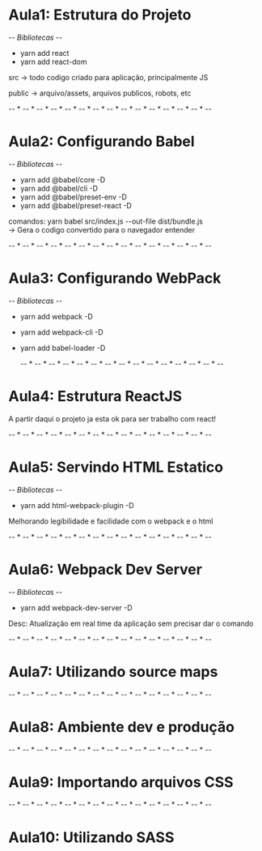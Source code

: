 # Aula1: Estrutura do Projeto

-*- Bibliotecas -*-

- yarn add react
- yarn add react-dom


src -> todo codigo criado para aplicação, principalmente JS

public -> arquivo/assets, arquivos publicos, robots, etc

-- * -- * -- * -- * -- * -- * -- * -- * -- * -- * -- * -- * -- * -- * --
# Aula2: Configurando Babel

-*- Bibliotecas -*-

- yarn add @babel/core -D
- yarn add @babel/cli -D
- yarn add @babel/preset-env -D
- yarn add @babel/preset-react -D

comandos:
  yarn babel src/index.js --out-file dist/bundle.js  
  -> Gera o codigo convertido para o navegador entender

  -- * -- * -- * -- * -- * -- * -- * -- * -- * -- * -- * -- * -- * -- * --
# Aula3: Configurando WebPack

-*- Bibliotecas -*-

- yarn add webpack -D
- yarn add webpack-cli -D
- yarn add babel-loader -D

  -- * -- * -- * -- * -- * -- * -- * -- * -- * -- * -- * -- * -- * -- * --
# Aula4: Estrutura ReactJS

A partir daqui o projeto ja esta ok para ser trabalho com react!

  -- * -- * -- * -- * -- * -- * -- * -- * -- * -- * -- * -- * -- * -- * --
# Aula5: Servindo HTML Estatico

-*- Bibliotecas -*-
- yarn add html-webpack-plugin -D

Melhorando legibilidade e facilidade com o webpack e o html

  -- * -- * -- * -- * -- * -- * -- * -- * -- * -- * -- * -- * -- * -- * --
# Aula6: Webpack Dev Server

-*- Bibliotecas -*-
- yarn add webpack-dev-server -D

Desc:
  Atualização em real time da aplicação sem precisar dar o comando

  -- * -- * -- * -- * -- * -- * -- * -- * -- * -- * -- * -- * -- * -- * --
# Aula7: Utilizando source maps

  -- * -- * -- * -- * -- * -- * -- * -- * -- * -- * -- * -- * -- * -- * --
# Aula8: Ambiente dev e produção

  -- * -- * -- * -- * -- * -- * -- * -- * -- * -- * -- * -- * -- * -- * --
# Aula9: Importando arquivos CSS

  -- * -- * -- * -- * -- * -- * -- * -- * -- * -- * -- * -- * -- * -- * --
# Aula10: Utilizando SASS